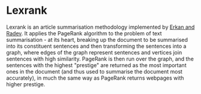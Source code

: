 # **Lexrank**
Lexrank is an article summarisation methodology implemented by [Erkan and Radev](https://www.cs.cmu.edu/afs/cs/project/jair/pub/volume22/erkan04a-html/erkan04a.html). It applies the PageRank algorithm to the problem of text summarisation - at its heart, breaking up the document to be summarised into its constituent sentences and then transforming the sentences into a graph, where edges of the graph represent sentences and vertices join sentences with high similarity. PageRank is then run over the graph, and the sentences with the highest "prestige" are returned as the most important ones in the document (and thus used to summarise the document most accurately), in much the same way as PageRank returns webpages with higher prestige.
